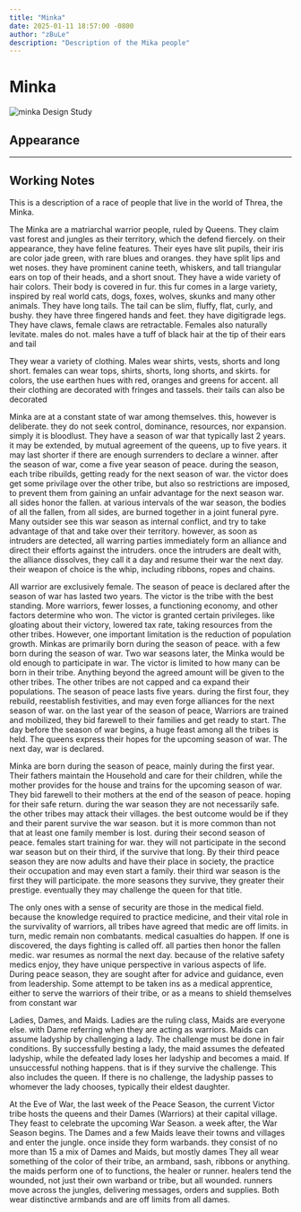 ```yaml
---
title: "Minka"
date: 2025-01-11 18:57:00 -0800
author: "zBuLe"
description: "Description of the Mika people"
---
```


# Minka

![minka Design Study](/images/minka_design_study.png "minka Design Study")  

## Appearance

---

## Working Notes

This is a description of a race of people that live in the world of Threa, the Minka.

The Minka are a matriarchal warrior people, ruled by Queens. They claim vast forest and jungles as their territory, which the defend fiercely. 
on their appearance, they have feline features. Their eyes have slit pupils, their iris are color jade green, with rare blues and oranges. they have split lips and wet noses. they have prominent canine teeth, whiskers, and tall triangular ears on top of their heads, and a short snout. They have a wide variety of hair colors. Their body is covered in fur. this fur comes in a large variety, inspired by real world cats, dogs, foxes, wolves, skunks and many other animals. They have long tails. The tail can be slim, fluffy, flat, curly, and bushy. they have three fingered hands and feet. they have digitigrade legs. They have claws, female claws are retractable. Females also naturally levitate. males do not. males have a tuff of black hair at the tip of their ears and tail

They wear a variety of clothing. Males wear shirts, vests, shorts and long short. females can wear tops, shirts, shorts, long shorts, and skirts. for colors, the use earthen hues with red, oranges and greens for accent. all their clothing are decorated with fringes and tassels. their tails can also be decorated

Minka are at a constant state of war among themselves. this, however is deliberate. they do not seek control, dominance, resources, nor expansion. simply it is bloodlust. They have a season of war that typically last 2 years. it may be extended, by mutual agreement of the queens, up to five years. it may last shorter if there are enough surrenders to declare a winner. after the season of war, come a five year season of peace.  during the season, each tribe ribuilds, getting ready for the next season of war. the victor does get some privilage over the other tribe, but also so restrictions are imposed, to prevent them from gaining an unfair advantage for the next season war. all sides honor the fallen. at various intervals of the war season, the bodies of all the fallen, from all sides, are burned together in a joint funeral pyre. Many outsider see this war season as internal conflict, and try to take advantage of that and take over their territory. however, as soon as intruders are detected, all warring parties immediately form an alliance and direct their efforts against the intruders. once the intruders are dealt with, the alliance dissolves, they call it a day and resume their war the next day. their weapon of choice is the whip, including ribbons, ropes and chains.

All warrior are exclusively female. The season of peace is declared after the season of war has lasted two years. The victor is the tribe with the best standing. More warriors, fewer losses, a functioning economy, and other factors determine who won. The victor is granted certain privileges. like gloating about their victory, lowered tax rate, taking resources from the other tribes. However, one important limitation is the reduction of population growth. Minkas are primarily born during the season of peace. with a few born during the season of war. Two war seasons later, the Minka would be old enough to participate in war. The victor is limited to how many can be born in their tribe. Anything beyond the agreed amount will be given to the other tribes. The other tribes are not capped and ca expand their populations. The season of peace lasts five years. during the first four, they rebuild, reestablish festivities, and may even forge alliances for the next season of war. on the last year of the season of peace, Warriors are trained and mobilized, they bid farewell to their families and get ready to start. The day before the season of war begins, a huge feast among all the tribes is held. The queens express their hopes for the upcoming season of war. The next day, war is declared.

Minka are born during the season of peace, mainly during the first year. Their fathers maintain the Household and care for their children, while the mother provides for the house and trains for the upcoming season of war. They bid farewell to their mothers at the end of the season of peace. hoping for their safe return. during the war season they are not necessarily safe. the other tribes may attack their villages. the best outcome would be if they and their parent survive the war season. but it is more common than not that at least one family member is lost. during their second season of peace. females start training for war. they will not participate in the second war season but on their third, if the survive that long.  By their third peace season they are now adults and have their place in society, the practice their occupation and may even start a family. their third war season is the first they will participate. the more seasons they survive, they greater their prestige. eventually they may challenge the queen for that title.  

The only ones with a sense of security are those in the medical field. because the knowledge required to practice medicine, and their vital role in the survivality of warriors, all tribes have agreed that medic are off limits. in turn, medic remain non combatants. medical casualties do happen. If one is discovered, the days fighting is called off. all parties then honor the fallen medic. war resumes as normal the next day.  because of the relative safety medics enjoy, they have unique perspective in various aspects of life. During peace season, they are sought after for advice and guidance, even from leadership. Some attempt to be taken ins as a medical apprentice, either to serve the warriors of their tribe, or as a means to shield themselves from constant war

Ladies, Dames, and Maids. Ladies are the ruling class, Maids are everyone else. with Dame referring when they are acting as warriors. Maids can assume ladyship by challenging a lady. The challenge must be done in fair conditions. By successfully besting a lady, the maid assumes the defeated ladyship, while the defeated lady loses her ladyship and becomes a maid. If unsuccessful nothing happens. that is if they survive the challenge. This also includes the queen. If there is no challenge, the ladyship passes to whomever the lady chooses, typically their eldest daughter.

At the Eve of War, the last week of the Peace Season, the current Victor tribe hosts the queens and their Dames (Warriors) at their capital village. They feast to celebrate the upcoming War Season. a week after, the War Season begins. The Dames and a few Maids leave their towns and villages and enter the jungle. once inside they form warbands. they consist of no more than 15 a mix of Dames and Maids, but mostly dames They all wear something of the color of their tribe, an armband, sash, ribbons or anything. the maids perform one of to functions, the healer or runner. healers tend the wounded, not just their own warband or tribe, but all wounded. runners move across the jungles, delivering messages, orders and supplies. Both wear distinctive armbands and are off limits from all dames.































